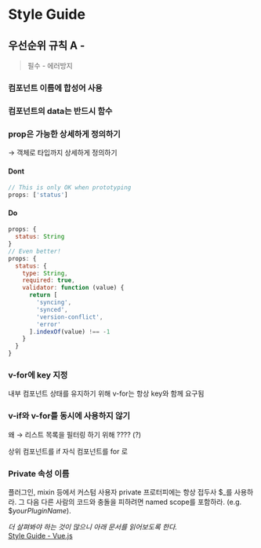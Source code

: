 # Style Guide 

## 우선순위 규칙 A - 
>필수 - 에러방지

### 컴포넌트 이름에 합성어 사용

### 컴포넌트의 data는 반드시 함수

### prop은 가능한 상세하게 정의하기

→ 객체로 타입까지 상세하게 정의하기

#### Dont

```jsx
// This is only OK when prototyping
props: ['status']
```

#### Do

```jsx
props: {
  status: String
}
// Even better!
props: {
  status: {
    type: String,
    required: true,
    validator: function (value) {
      return [
        'syncing',
        'synced',
        'version-conflict',
        'error'
      ].indexOf(value) !== -1
    }
  }
}
```

### v-for에 key 지정

내부 컴포넌트 상태를 유지하기 위해 v-for는 항상 key와 함께 요구됨

### v-if와 v-for를 동시에 사용하지 않기

왜 → 리스트 목록을 필터링 하기 위해 ????
(?) 

상위 컴포넌트를 if 자식 컴포넌트를 for 로

### Private 속성 이름

플러그인, mixin 등에서 커스텀 사용자 private 프로터피에는 항상 접두사 $_를 사용하라. 그 다음 다른 사람의 코드와 충돌을 피하려면 named scope를 포함하라. (e.g. $*yourPluginName*).



_더 살펴봐야 하는 것이 많으니 아래 문서를 읽어보도록 한다._    
[Style Guide - Vue.js](https://kr.vuejs.org/v2/style-guide/index.html#Private-%EC%86%8D%EC%84%B1-%EC%9D%B4%EB%A6%84-%ED%95%84%EC%88%98)
